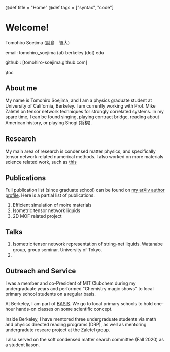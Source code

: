 @def title = "Home"
@def tags = ["syntax", "code"]

# Welcome!

Tomohiro Soejima (副島　智大)

email: tomohiro_soejima (at) berkeley (dot) edu

github : [tomohiro-soejima.github.com]

\toc <!-- you can use \toc as well -->


## About me

My name is Tomohiro Soejima, and I am a physics graduate student at University of California, Berkeley. I am currently working with Prof. Mike Zaletel on tensor network techniques for strongly correlated systems. In my spare time, I can be found singing, playing contract bridge, reading about American history, or playing Shogi (将棋).

##  Research

My main area of research is condensed matter physics, and specifically tensor network related numerical methods. I also worked on more materials science related work, such as [this]() 

## Publications

Full publication list (since graduate school) can be found on [my arXiv author profile](). Here is a partial list of publications.

1. Efficient simulation of moire materials
1. Isometric tensor network liquids
1. 2D MOF related project

## Talks

1. Isometric tensor network representation of string-net liquids. Watanabe group, group seminar. University of Tokyo.
1.

## Outreach and Service

I was a member and co-President of MIT Clubchem during my undergraduate years and performed "Chemistry magic shows" to local primary school students on a regular basis.

At Berkeley, I am part of [BASIS](). We go to local primary schools to hold one-hour hands-on classes on some scientific concept.

Inside Berkeley, I have mentored three undergraduate students via math and physics directed reading programs (DRP), as well as mentoring undergradute researc project at the Zaletel group.

I also served on the soft condensed matter search committee (Fall 2020) as a student liason.
